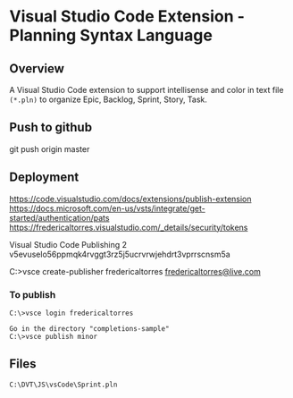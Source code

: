 # Visual Studio Code Extension - Planning Syntax Language

## Overview

A Visual Studio Code extension to support intellisense and color in text file `(*.pln)` 
to organize Epic, Backlog, Sprint, Story, Task.

## Push to github

git push origin master

## Deployment

https://code.visualstudio.com/docs/extensions/publish-extension
https://docs.microsoft.com/en-us/vsts/integrate/get-started/authentication/pats
https://fredericaltorres.visualstudio.com/_details/security/tokens

Visual Studio Code Publishing 2
    v5evuselo56ppmqk4rvggt3rz5j5ucrvrwjehdrt3vprrscnsm5a

C:\>vsce create-publisher fredericaltorres
fredericaltorres@live.com

### To publish

    C:\>vsce login fredericaltorres

    Go in the directory "completions-sample"
    C:\>vsce publish minor

## Files

    C:\DVT\JS\vsCode\Sprint.pln